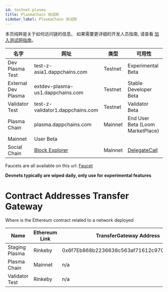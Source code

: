 ```yaml
---
id: testnet-plasma
title: PlasmaChain 测试网
sidebar_label: PlasmaChain 测试网
---
```

本页纯粹是关于如何访问链的信息。 如果需要更详细的开发人员指南, 请查看 [加入测试网指南](join-testnet.html)。

| 名字                  | 网址                                                    | 类型      | 可用性                                      |
| ------------------- | ----------------------------------------------------- | ------- | ---------------------------------------- |
| Dev Plasma Test     | test-z-asia1.dappchains.com                           | Testnet | Experimental Beta                        |
| External Dev Plasma | extdev-plasma-us1.dappchains.com                      | Testnet | Stable Developer Beta                    |
| Validator Test      | test-z-validator1.dappchains.com                      | Testnet | Validator Beta                           |
| Plasma Chain        | plasma.dappchains.com                                 | Mainnet | End User Beta (Loom MarketPlace)         |
| Mainnet             | User Beta                                             |         |                                          |
| Social Chain        | [Block Explorer](https://blockchain.delegatecall.com) | Mainnet | [DelegateCall](https://delegatecall.com) |

Faucets are all available on this url: [Faucet](http://faucet.dappchains.com)

**Devnets typically are wiped daily, only use for experimental features**

# Contract Addresses Transfer Gateway

Where is the Ethereum contract related to a network deployed

| Name           | Ethereum Link | TransferGateway Address                    |
| -------------- | ------------- | ------------------------------------------ |
| Staging Plasma | Rinkeby       | 0x6f7Eb868b2236638c563af71612c9701AC30A388 |
| Plasma Chain   | Mainnet       | n/a                                        |
| Validator Test | Rinkeby       | n/a                                        |